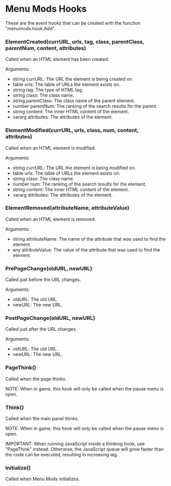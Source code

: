 # Menu Mods Hooks

These are the event hooks that can be created with the function "menumods.hook.Add".

### ElementCreated(currURL, urls, tag, class, parentClass, parentNum, content, attributes)

Called when an HTML element has been created.

Arguments:

- string currURL: The URL the element is being created on.
- table urls: The table of URLs the element exists on.
- string tag: The type of HTML tag.
- string class: The class name.
- string parentClass: The class name of the parent element.
- number parentNum: The ranking of the search results for the parent.
- string content: The inner HTML content of the element.
- vararg attributes: The attributes of the element.

### ElementModified(currURL, urls, class, num, content, attributes)

Called when an HTML element is modified.

Arguments:

- string currURL: The URL the element is being modified on.
- table urls: The table of URLs the element exists on.
- string class: The class name.
- number num: The ranking of the search results for the element.
- string content: The inner HTML content of the element.
- vararg attributes: The attributes of the element.

### ElementRemoved(attributeName, attributeValue)

Called when an HTML element is removed.

Arguments:

- string attributeName: The name of the attribute that was used to find the element.
- any attributeValue: The value of the attribute that was used to find the element.

### PrePageChange(oldURL, newURL)

Called just before the URL changes.

Arguments:

- oldURL: The old URL.
- newURL: The new URL.

### PostPageChange(oldURL, newURL)

Called just after the URL changes.

Arguments:

- oldURL: The old URL.
- newURL: The new URL.

### PageThink()

Called when the page thinks.

NOTE: When in game, this hook will only be called when the pause menu is open.

### Think()

Called when the main panel thinks.

NOTE: When in game, this hook will only be called when the pause menu is open.

IMPORTANT: When running JavaScript inside a thinking hook, use "PageThink" instead. Otherwise, the JavaScript queue will grow faster than the code can be executed, resulting in increasing lag.

### Initialize()

Called when Menu Mods initializes.
